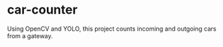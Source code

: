 # car-counter
Using OpenCV and YOLO, this project counts incoming and outgoing cars from a gateway. 
